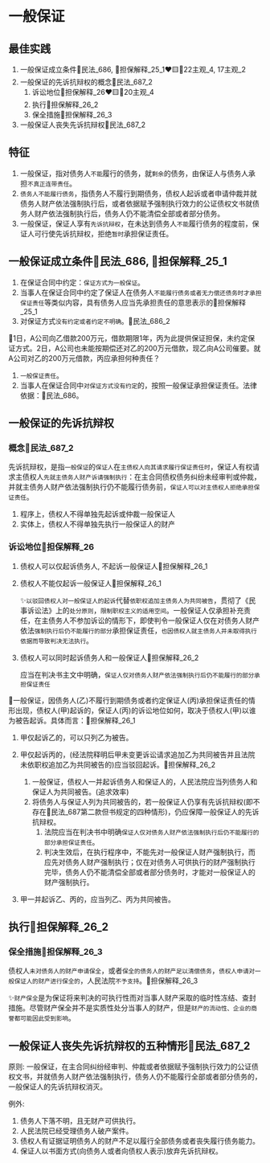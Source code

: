 # 一般保证

## 最佳实践



1. 一般保证成立条件🚪民法_686, 🚪担保解释_25_1❤️🟨🚪22主观_4, 17主观_2
2. 一般保证的先诉抗辩权的概念🚪民法_687_2
    1. 诉讼地位🚪担保解释_26❤️🟨🚪20主观_4
    2. 执行🚪担保解释_26_2
    3. 保全措施🚪担保解释_26_3
3. 一般保证人丧失先诉抗辩权🚪民法_687_2




## 特征
1. 一般保证，指对债务人`不能`履行的债务，就`剩余`的债务，由保证人与债务人承担`不真正连带责任`。
2. `债务人不能履行债务`，指债务人不履行到期债务，债权人起诉或者申请仲裁并就债务人财产依法强制执行后，或者依据赋予强制执行效力的公证债权文书就债务人财产依法强制执行后，债务人仍不能清偿全部或者部分债务。
3. 一般保证，保证人享有`先诉抗辩权`，在未达到债务人`不能`履行债务的程度前，保证人可行使先诉抗辩权，拒绝`暂时`承担保证责任。


## 一般保证成立条件🚪民法_686, 🚪担保解释_25_1


1. 在保证合同中约定：`保证方式为一般保证`。
2. 当事人在保证合同中约定了保证人在债务人`不能履行债务或者无力偿还债务时才承担保证责任`等类似内容，具有债务人应当先承担责任的意思表示的🚪担保解释_25_1
3. 对保证方式`没有约定或者约定不明确`。🚪民法_686_2

🍐1日，A公司向乙借款200万元，借款期限1年，丙为此提供保证担保，未约定保证方式。2日，A公司也未能按期偿还对乙的200万元借款，现乙向A公司催要。就A公司对乙的200万元借款，丙应承担何种责任？
1. `一般保证责任`。
2. 当事人在保证合同中`对保证方式没有约定`的，按照一般保证承担保证责任。法律依据：🚪民法_686。


## 一般保证的先诉抗辩权

### 概念🚪民法_687_2

先诉抗辩权，是指`一般保证`的`保证人`在`主债权人向其请求履行保证责任时`，保证人有权请求主债权人`先就主债务人财产诉请强制执行`：在主合同债权债务纠纷未经审判或仲裁，并就主债务人财产依法强制执行仍不能履行债务前，`保证人可以对主债权人拒绝承担保证责任`。

1. 程序上，债权人不得单独先起诉或仲裁一般保证人
1. 实体上，债权人不得单独先执行一般保证人的财产

### 诉讼地位🚪担保解释_26
    
1. 债权人可以仅起诉债务人, 不起诉一般保证人🚪担保解释_26_1
2. 债权人不能仅起诉一般保证人🚪担保解释_26_1

    ✨`以驳回债权人对一般保证人的起诉`代替`依职权追加主债务人为共同被告`，贯彻了《民事诉讼法》上的`处分原则`，`限制职权主义的适用空间`。一般保证人仅承担补充责任，在主债务人不参加诉讼的情形下，即使判令一般保证人仅在对债务人财产依法`强制执行后仍不能履行的部分`承担保证责任，`也因债权人就主债务人并未取得执行依据而导致判决无法执行`。

3. 债权人可以同时起诉债务人和一般保证人🚪担保解释_26_2

    应当在判决书主文中明确，`保证人仅对债务人财产依法强制执行后仍不能履行的部分承担保证责任`


🍐一般保证，因债务人(乙)不履行到期债务或者约定保证人(丙)承担保证责任的情形出现，债权人(甲)起诉的，保证人(丙)的诉讼地位如何，取决于债权人(甲)以谁为被告起诉。具体而言：🚪担保解释_26_1

1. 甲仅起诉乙的，可以只列乙为被告。
2. 甲仅起诉丙的，(经法院释明后甲未变更诉讼请求追加乙为共同被告并且法院未依职权追加乙为共同被告的)应当驳回起诉。🚪担保解释_26_2
    1. 一般保证，债权人一并起诉债务人和保证人的，人民法院应当列债务人和保证人为共同被告。(追求效率)
    2. 将债务人与保证人列为共同被告的，若一般保证人仍享有先诉抗辩权(即不存在🚪民法_687第二款但书规定的四种情形)，仍应保障一般保证人的先诉抗辩权。
        1. 法院应当在判决书中明确`保证人仅对债务人财产依法强制执行后仍不能履行的部分承担保证责任`。
        2. 判决生效后，在执行程序中，不能先对一般保证人财产强制执行，而应先对债务人财产强制执行；仅在对债务人可供执行的财产强制执行完毕，债务人仍不能清偿全部或者部分债务时，才能对一般保证人的财产强制执行。

3. 甲一并起诉乙、丙的，应当列乙、丙为共同被告。

## 执行🚪担保解释_26_2

### 保全措施🚪担保解释_26_3

债权人`未对债务人的财产申请保全`，或者`保全的债务人的财产足以清偿债务`，`债权人申请对一般保证人的财产进行保全的`，人民法院`不予支持`。🚪担保解释_26_3
    
✨`财产保全`是为保证将来判决的可执行性而对当事人财产采取的临时性冻结、查封措施。尽管财产保全并不是实质性处分当事人的财产，但是`财产的流动性、企业的商誉都可能因此受到影响`。



## 一般保证人丧失先诉抗辩权的五种情形🚪民法_687_2

原则: 一般保证，在主合同纠纷经审判、仲裁或者依据赋予强制执行效力的公证债权文书，并就债务人财产依法强制执行，债务人仍不能履行全部或者部分债务的，一般保证人的先诉抗辩权消灭。

例外: 

1. 债务人下落不明，且无财产可供执行。
2. 人民法院已经受理债务人破产案件。
3. 债权人有证据证明债务人的财产不足以履行全部债务或者丧失履行债务能力。
4. 保证人以书面方式(向债务人或者向债权人表示)放弃先诉抗辩权。


